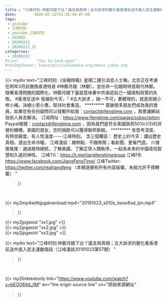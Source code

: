 ```yaml
---
title : "江峰时刻:林鄭月娥下台？謠言與真相；五大訴求的變化看香港反送中進入民主運動階段（江峰漫談20191023第57期） "
date:        2020-02-22T21:35:38-07:00
tags:
 - youtube
 - 江峰时刻
 - youtube_江峰时刻
 - 202002
 - 20200222
 - 20200222_21
categories:
 - 20200222
#icon:        "fas fa-lock-open"
#resImgTeaser: teaserpics/wikipedia.org/emacs-jokes.png
---
```


{{< mydiv text="江峰时刻:《金融時報》星期二援引消息人士稱，北京正在考慮在明年3月前撤換香港特首 #林鄭月娥（林鄭），並任命一位臨時特首取代林鄭。隨著香港問題的國際化，林鄭月娥下臺就意味著中共承認自己一國兩制政策的失敗。 #香港反送中 發展到今天，「 #五大訴求 ，缺一不可」要體現的，就是拒絕小修小補，決絕小恩小惠，堅持社會重造。     ********* 感謝很多朋友們成為我的會員，如果您有任何疑問可以發郵件給我：contact@jfengtime.com ，我會讓網站技術人員去解決。 订阅网址：https://www.jfengtime.com/pages/subscription Paypal帳號：contact@jfengtime.com ，因為我們是符合美國联邦501(c)(3)的非營利機構，美國的朋友，您的捐款可以獲得聯邦抵稅。     ********* 有思考深度、有時空緯度、有人性溫度-----江峰時刻。 含三個欄目： 歷史上的今天：講出歷史真相，道出生命冷暖。 江峰漫談：蹭熱點，不蹭熱鬧；看新聞，更看門道。 川普推推推：通過推特總統，了解美國，了解正常人類秩序，一起為未來的中國尋找智慧和久違的神性。  江峰TG：https://t.me/jiangfengtimegroup 江峰FB: https://www.facebook.com/JiangFengTime/ 江峰Twitter: https://twitter.com/realjiangfeng （本頻道擁有所有內容版權，未經允許不得轉載） "
>}}
<br>


{{< my2mp4withjpgdownload mp4="20191023_s010s_beoo6xd_ijm.mp4"
>}}

{{< my2jpgexist "xx1.jpg" >}}<br>
{{< my2jpgexist "xx2.jpg" >}}<br>
{{< my2jpgexist "xx3.jpg" >}}<br>



{{< mydiv text="江峰时刻:林鄭月娥下台？謠言與真相；五大訴求的變化看香港反送中進入民主運動階段（江峰漫談20191023第57期） "
>}}
<br>

{{< my2linktextonly link="https://www.youtube.com/watch?v=bEOO6Xd_IjM"
en="the origin source link" cn="原始來源網址"
>}}


<br>

